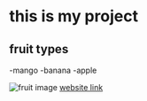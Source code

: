 # this is my project 

## fruit types

-mango
-banana
-apple

![fruit image](https://www.wellplated.com/wp-content/uploads/2021/05/Delicious-Fruit-Salad-500x375.jpg)
[website link](https://www.wellplated.com/fruit-salad/)